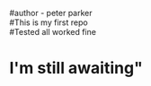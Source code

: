 #author - peter parker
<br>
#This is my first repo
<br>
#Tested all worked fine
<br>
# I'm still awaiting"
